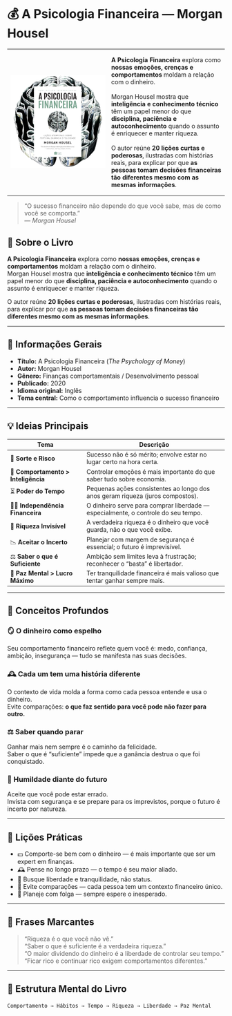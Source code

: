 # 💰 A Psicologia Financeira — Morgan Housel


<table width="100%">
  <tr>
    <td width="220px">
      <img src="./.gitbook/assets/capa_book1.png" alt="Capa do livro A Psicologia Financeira" width="220px">
    </td>
    <td>
      <p>
        <strong>A Psicologia Financeira</strong> explora como <strong>nossas emoções, crenças e comportamentos</strong> moldam a relação com o dinheiro.<br><br>
        Morgan Housel mostra que <strong>inteligência e conhecimento técnico</strong> têm um papel menor do que <strong>disciplina, paciência e autoconhecimento</strong> quando o assunto é enriquecer e manter riqueza.<br><br>
        O autor reúne <strong>20 lições curtas e poderosas</strong>, ilustradas com histórias reais, para explicar por que <strong>as pessoas tomam decisões financeiras tão diferentes mesmo com as mesmas informações</strong>.
      </p>
    </td>
  </tr>
</table>

> “O sucesso financeiro não depende do que você sabe, mas de como você se comporta.”  
> — *Morgan Housel*

## 🧠 Sobre o Livro

**A Psicologia Financeira** explora como **nossas emoções, crenças e comportamentos** moldam a relação com o dinheiro.  
Morgan Housel mostra que **inteligência e conhecimento técnico** têm um papel menor do que **disciplina, paciência e autoconhecimento** quando o assunto é enriquecer e manter riqueza.

O autor reúne **20 lições curtas e poderosas**, ilustradas com histórias reais, para explicar por que **as pessoas tomam decisões financeiras tão diferentes mesmo com as mesmas informações**.

---

## 📘 Informações Gerais

- **Título:** A Psicologia Financeira (*The Psychology of Money*)  
- **Autor:** Morgan Housel  
- **Gênero:** Finanças comportamentais / Desenvolvimento pessoal  
- **Publicado:** 2020  
- **Idioma original:** Inglês  
- **Tema central:** Como o comportamento influencia o sucesso financeiro  

---

## 💡 Ideias Principais

| Tema | Descrição |
|------|------------|
| 🧩 **Sorte e Risco** | Sucesso não é só mérito; envolve estar no lugar certo na hora certa. |
| 🧠 **Comportamento > Inteligência** | Controlar emoções é mais importante do que saber tudo sobre economia. |
| ⏳ **Poder do Tempo** | Pequenas ações consistentes ao longo dos anos geram riqueza (juros compostos). |
| 🧍‍♂️ **Independência Financeira** | O dinheiro serve para comprar liberdade — especialmente, o controle do seu tempo. |
| 💎 **Riqueza Invisível** | A verdadeira riqueza é o dinheiro que você guarda, não o que você exibe. |
| 📉 **Aceitar o Incerto** | Planejar com margem de segurança é essencial; o futuro é imprevisível. |
| ⚖️ **Saber o que é Suficiente** | Ambição sem limites leva à frustração; reconhecer o “basta” é libertador. |
| 🧘 **Paz Mental > Lucro Máximo** | Ter tranquilidade financeira é mais valioso que tentar ganhar sempre mais. |

---

## 🧩 Conceitos Profundos

### 🪞 O dinheiro como espelho
Seu comportamento financeiro reflete quem você é: medo, confiança, ambição, insegurança — tudo se manifesta nas suas decisões.

### 🕰 Cada um tem uma história diferente
O contexto de vida molda a forma como cada pessoa entende e usa o dinheiro.  
Evite comparações: **o que faz sentido para você pode não fazer para outro.**

### ⚖️ Saber quando parar
Ganhar mais nem sempre é o caminho da felicidade.  
Saber o que é “suficiente” impede que a ganância destrua o que foi conquistado.

### 💭 Humildade diante do futuro
Aceite que você pode estar errado.  
Invista com segurança e se prepare para os imprevistos, porque o futuro é incerto por natureza.

---

## 🔑 Lições Práticas

- 💵 Comporte-se bem com o dinheiro — é mais importante que ser um expert em finanças.  
- 🕰 Pense no longo prazo — o tempo é seu maior aliado.  
- 🧘 Busque liberdade e tranquilidade, não status.  
- 🚫 Evite comparações — cada pessoa tem um contexto financeiro único.  
- 🧠 Planeje com folga — sempre espere o inesperado.  

---

## 💬 Frases Marcantes

> “Riqueza é o que você não vê.”  
> “Saber o que é suficiente é a verdadeira riqueza.”  
> “O maior dividendo do dinheiro é a liberdade de controlar seu tempo.”  
> “Ficar rico e continuar rico exigem comportamentos diferentes.”  

---

## 🧭 Estrutura Mental do Livro

```plaintext
Comportamento → Hábitos → Tempo → Riqueza → Liberdade → Paz Mental
